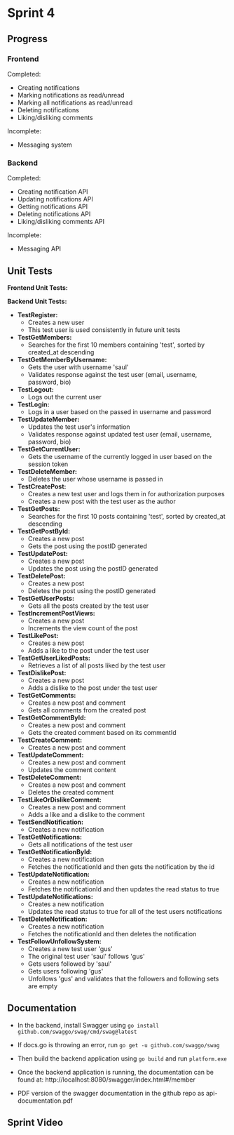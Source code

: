 # Sprint 4

## Progress
### Frontend
Completed:
- Creating notifications
- Marking notifications as read/unread
- Marking all notifications as read/unread
- Deleting notifications
- Liking/disliking comments

Incomplete:
- Messaging system


### Backend
Completed:
- Creating notification API
- Updating notifications API
- Getting notifications API
- Deleting notifications API
- Liking/disliking comments API

Incomplete:
- Messaging API

## Unit Tests

**Frontend Unit Tests:**

**Backend Unit Tests:**
- **TestRegister:**
  - Creates a new user
  - This test user is used consistently in future unit tests
- **TestGetMembers:**
  - Searches for the first 10 members containing 'test', sorted by created_at descending
- **TestGetMemberByUsername:**
  - Gets the user with username 'saul'
  - Validates response against the test user (email, username, password, bio)
- **TestLogout:**
  - Logs out the current user
- **TestLogin:**
  - Logs in a user based on the passed in username and password
- **TestUpdateMember:**
  - Updates the test user's information
  - Validates response against updated test user (email, username, password, bio)
- **TestGetCurrentUser:**
  - Gets the username of the currently logged in user based on the session token
- **TestDeleteMember:**
  - Deletes the user whose username is passed in
- **TestCreatePost:**
  - Creates a new test user and logs them in for authorization purposes
  - Creates a new post with the test user as the author
- **TestGetPosts:**
  - Searches for the first 10 posts containing 'test', sorted by created_at descending
- **TestGetPostById:**
  - Creates a new post
  - Gets the post using the postID generated
- **TestUpdatePost:**
  - Creates a new post
  - Updates the post using the postID generated
- **TestDeletePost:**
  - Creates a new post
  - Deletes the post using the postID generated
- **TestGetUserPosts:**
  - Gets all the posts created by the test user
- **TestIncrementPostViews:**
  - Creates a new post
  - Increments the view count of the post
- **TestLikePost:**
  - Creates a new post
  - Adds a like to the post under the test user
- **TestGetUserLikedPosts:**
  - Retrieves a list of all posts liked by the test user
- **TestDislikePost:**
  - Creates a new post
  - Adds a dislike to the post under the test user
- **TestGetComments:**
  - Creates a new post and comment
  - Gets all comments from the created post
- **TestGetCommentById:**
  - Creates a new post and comment
  - Gets the created comment based on its commentId
- **TestCreateComment:**
  - Creates a new post and comment
- **TestUpdateComment:**
  - Creates a new post and comment
  - Updates the comment content
- **TestDeleteComment:**
  - Creates a new post and comment
  - Deletes the created comment
- **TestLikeOrDislikeComment:**
  - Creates a new post and comment
  - Adds a like and a dislike to the comment
- **TestSendNotification:**
  - Creates a new notification
- **TestGetNotifications:**
  - Gets all notifications of the test user
- **TestGetNotificationById:**
  - Creates a new notification
  - Fetches the notificationId and then gets the notification by the id
- **TestUpdateNotification:**
  - Creates a new notification
  - Fetches the notificationId and then updates the read status to true
- **TestUpdateNotifications:**
  - Creates a new notification
  - Updates the read status to true for all of the test users notifications
- **TestDeleteNotification:**
  - Creates a new notification
  - Fetches the notificationId and then deletes the notification
- **TestFollowUnfollowSystem:**
  - Creates a new test user 'gus'
  - The original test user 'saul' follows 'gus'
  - Gets users followed by 'saul'
  - Gets users following 'gus'
  - Unfollows 'gus' and validates that the followers and following sets are empty


## Documentation
- In the backend, install Swagger using `go install github.com/swaggo/swag/cmd/swag@latest`
- If docs.go is throwing an error, run `go get -u github.com/swaggo/swag`
- Then build the backend application using `go build` and run `platform.exe`
- Once the backend application is running, the documentation can be found at: http://localhost:8080/swagger/index.html#/member

- PDF version of the swagger documentation in the github repo as api-documentation.pdf

## Sprint Video
